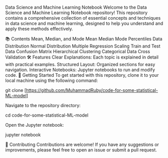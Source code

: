 Data Science and Machine Learning Notebook
Welcome to the Data Science and Machine Learning Notebook repository! This repository contains a comprehensive collection of essential concepts and techniques in data science and machine learning, designed to help you understand and apply these methods effectively.

📚 Contents
Mean, Median, and Mode
Mean
Median
Mode
Percentiles
Data Distribution
Normal Distribution
Multiple Regression
Scaling
Train and Test Data
Confusion Matrix
Hierarchical Clustering
Categorical Data
Cross Validation
🛠️ Features
Clear Explanations: Each topic is explained in detail with practical examples.
Structured Layout: Organized sections for easy navigation.
Interactive Notebooks: Jupyter notebooks to run and modify code.
🚀 Getting Started
To get started with this repository, clone it to your local machine using the following command:

git clone [https://github.com/MuhammadRuby/code-for-some-statistical-ML-model]

Navigate to the repository directory:

cd code-for-some-statistical-ML-model

Open the Jupyter notebook:

jupyter notebook

🤝 Contributing
Contributions are welcome! If you have any suggestions or improvements, please feel free to open an issue or submit a pull request.
